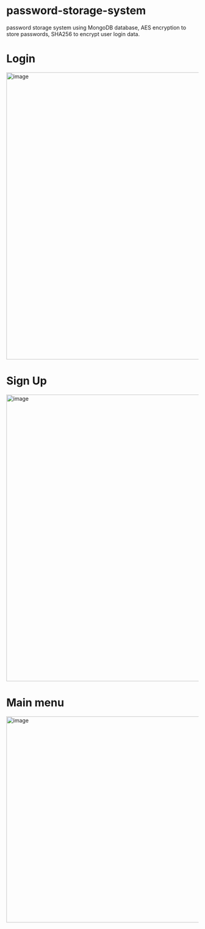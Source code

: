# password-storage-system
password storage system using MongoDB database, AES encryption to store passwords, SHA256 to encrypt user login data.
# Login
<img width="752" alt="image" src="https://github.com/NiallSom/password-storage-system/assets/117994016/1f78c53d-6cdd-4b95-98bd-f9594e40838d">

# Sign Up
<img width="751" alt="image" src="https://github.com/NiallSom/password-storage-system/assets/117994016/b3b5ddef-6f7b-4930-81db-49045b0f08b5">

# Main menu
<img width="540" alt="image" src="https://github.com/NiallSom/password-storage-system/assets/117994016/b24949d8-53e0-4837-b9c6-ee00244490de">
